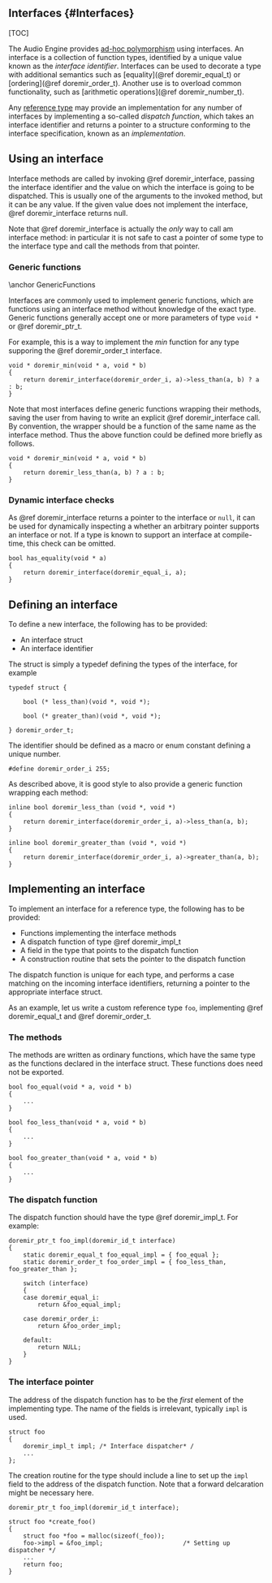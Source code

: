 
Interfaces {#Interfaces}
----------------------------------------------------------------------------------------------------

[TOC]

The Audio Engine provides [ad-hoc polymorphism](http://en.wikipedia.org/wiki/Ad-hoc_polymorphism)
using interfaces. An interface is a collection of function types, identified by a unique value
known as the *interface identifier*. Interfaces can be used to decorate a type with additional
semantics such as [equality](@ref doremir_equal_t) or [ordering](@ref doremir_order_t). 
Another use is to overload common functionality, such as 
[arithmetic operations](@ref doremir_number_t).

Any [reference type](http://en.wikipedia.org/wiki/Reference_type) may provide an implementation for
any number of interfaces by implementing a so-called *dispatch function*, which takes an interface
identifier and returns a pointer to a structure conforming to the interface specification, known as
an *implementation*.


## Using an interface

Interface methods are called by invoking @ref doremir_interface, passing the interface identifier
and the value on which the interface is going to be dispatched. This is usually one of the
arguments to the invoked method, but it can be any value. If the given value does not implement the
interface, @ref doremir_interface returns null.

Note that @ref doremir_interface is actually the *only* way to call am interface method: in
particular it is not safe to cast a pointer of some type to the interface type and call the methods
from that pointer.


### Generic functions

\anchor GenericFunctions

Interfaces are commonly used to implement generic functions, which are functions using an interface
method without knowledge of the exact type. Generic functions generally accept one or more
parameters of type `void *` or @ref doremir_ptr_t.

For example, this is a way to implement the *min* function for any type supporing the @ref
doremir_order_t interface.

~~~~
void * doremir_min(void * a, void * b) 
{             
    return doremir_interface(doremir_order_i, a)->less_than(a, b) ? a : b;
}
~~~~

Note that most interfaces define generic functions wrapping their methods, saving the user from
having to write an explicit @ref doremir_interface call. By convention, the wrapper should be a
function of the same name as the interface method. Thus the above function could be defined more
briefly as follows.

~~~~
void * doremir_min(void * a, void * b)
{
    return doremir_less_than(a, b) ? a : b;
}
~~~~

### Dynamic interface checks

As @ref doremir_interface returns a pointer to the interface or `null`, it can be used for
dynamically inspecting a whether an arbitrary pointer supports an interface or not. If a type is
known to support an interface at compile-time, this check can be omitted.

~~~~
bool has_equality(void * a)
{
    return doremir_interface(doremir_equal_i, a);
}
~~~~


## Defining an interface

To define a new interface, the following has to be provided:

* An interface struct
* An interface identifier

The struct is simply a typedef defining the types of the interface, for example

~~~~
typedef struct {

    bool (* less_than)(void *, void *);

    bool (* greater_than)(void *, void *);

} doremir_order_t;
~~~~

The identifier should be defined as a macro or enum constant defining a unique number.

~~~~
#define doremir_order_i 255;
~~~~

As described above, it is good style to also provide a generic function wrapping each method:

~~~~
inline bool doremir_less_than (void *, void *)
{
    return doremir_interface(doremir_order_i, a)->less_than(a, b);
}

inline bool doremir_greater_than (void *, void *)
{
    return doremir_interface(doremir_order_i, a)->greater_than(a, b);
}

~~~~


## Implementing an interface

To implement an interface for a reference type, the following has to be provided:

* Functions implementing the interface methods
* A dispatch function of type @ref doremir_impl_t
* A field in the type that points to the dispatch function
* A construction routine that sets the pointer to the dispatch function

The dispatch function is unique for each type, and performs a case matching on the incoming
interface identifiers, returning a pointer to the appropriate interface struct.

As an example, let us write a custom reference type `foo`, implementing @ref doremir_equal_t
and @ref doremir_order_t.

### The methods

The methods are written as ordinary functions, which have the same type as the functions
declared in the interface struct. These functions does need not be exported.

~~~~
bool foo_equal(void * a, void * b)
{
    ...
}

bool foo_less_than(void * a, void * b)
{
    ...
}

bool foo_greater_than(void * a, void * b)
{
    ...
}
~~~~

### The dispatch function

The dispatch function should have the type @ref doremir_impl_t. For example:

~~~~
doremir_ptr_t foo_impl(doremir_id_t interface)
{
    static doremir_equal_t foo_equal_impl = { foo_equal };
    static doremir_order_t foo_order_impl = { foo_less_than, foo_greater_than };

    switch (interface)
    {
    case doremir_equal_i:
        return &foo_equal_impl;

    case doremir_order_i:
        return &foo_order_impl;

    default:
        return NULL;
    }
}
~~~~

### The interface pointer

The address of the dispatch function has to be the *first* element of the implementing type. The
name of the fields is irrelevant, typically `impl` is used.

~~~~
struct foo
{
    doremir_impl_t impl; /* Interface dispatcher* /
    ...
};
~~~~

The creation routine for the type should include a line to set up the `impl` field to the address
of the dispatch function. Note that a forward delcaration might be necessary here.

~~~~
doremir_ptr_t foo_impl(doremir_id_t interface);

struct foo *create_foo()
{
    struct foo *foo = malloc(sizeof(_foo));
    foo->impl = &foo_impl;                      /* Setting up dispatcher */
    ...
    return foo;
}
~~~~

